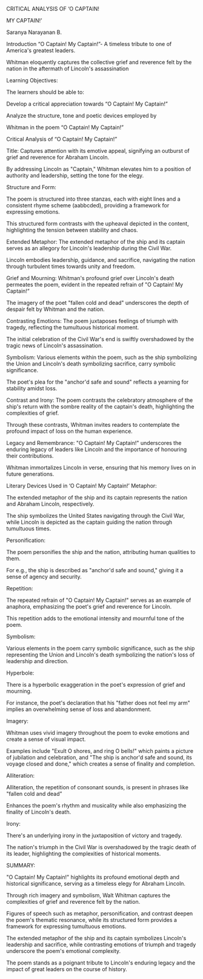 
‌CRITICAL ANALYSIS OF ‘O CAPTAIN!

MY CAPTAIN!’



Saranya Narayanan B.

‌Introduction
“O Captain! My Captain!”- A timeless tribute to one of America's greatest leaders.

Whitman eloquently captures the collective grief and reverence felt by the nation in the aftermath of Lincoln's assassination

‌Learning Objectives:



The learners should be able to:



Develop a critical appreciation towards “O Captain! My Captain!”

Analyze the structure, tone and poetic devices employed by



Whitman in the poem “O Captain! My Captain!”

‌Critical Analysis of “O Captain! My Captain!”

Title:
Captures attention with its emotive appeal, signifying an outburst of grief and reverence for Abraham Lincoln.

By addressing Lincoln as "Captain," Whitman elevates him to a position of authority and leadership, setting the tone for the elegy.

‌Structure and Form:

The poem is structured into three stanzas, each with eight lines and a consistent rhyme scheme (aabbcded), providing a framework for expressing emotions.

This structured form contrasts with the upheaval depicted in the content, highlighting the tension between stability and chaos.



‌Extended Metaphor:
The extended metaphor of the ship and its captain serves as an allegory for Lincoln's leadership during the Civil War.

Lincoln embodies leadership, guidance, and sacrifice, navigating the nation through turbulent times towards unity and freedom.

‌Grief and Mourning:
Whitman's profound grief over Lincoln's death permeates the poem, evident in the repeated refrain of "O Captain! My Captain!“

The imagery of the poet "fallen cold and dead" underscores the depth of despair felt by Whitman and the nation.

‌Contrasting Emotions:
The poem juxtaposes feelings of triumph with tragedy, reflecting the tumultuous historical moment.

The initial celebration of the Civil War's end is swiftly overshadowed by the tragic news of Lincoln's assassination.

‌Symbolism:
Various elements within the poem, such as the ship symbolizing the Union and Lincoln's death symbolizing sacrifice, carry symbolic significance.

The poet's plea for the "anchor'd safe and sound" reflects a yearning for stability amidst loss.

‌Contrast and Irony:
The poem contrasts the celebratory atmosphere of the ship's return with the sombre reality of the captain's death, highlighting the complexities of grief.

Through these contrasts, Whitman invites readers to contemplate the profound impact of loss on the human experience.

‌Legacy and Remembrance:
"O Captain! My Captain!" underscores the enduring legacy of leaders like Lincoln and the importance of honouring their contributions.

Whitman immortalizes Lincoln in verse, ensuring that his memory lives on in future generations.

‌Literary Devices Used in ‘O Captain! My Captain!’
Metaphor:

The extended metaphor of the ship and its captain represents the nation and Abraham Lincoln, respectively.

The ship symbolizes the United States navigating through the Civil War, while Lincoln is depicted as the captain guiding the nation through tumultuous times.

‌Personification:


The poem personifies the ship and the nation, attributing human qualities to them.

For e.g., the ship is described as "anchor'd safe and sound," giving it a sense of agency and security.



‌Repetition:



The repeated refrain of "O Captain! My Captain!" serves as an example of anaphora, emphasizing the poet's grief and reverence for Lincoln.

This repetition adds to the emotional intensity and mournful tone of the poem.



‌Symbolism:


Various elements in the poem carry symbolic significance, such as the ship representing the Union and Lincoln's death symbolizing the nation's loss of leadership and direction.

‌Hyperbole:



There is a hyperbolic exaggeration in the poet's expression of grief and mourning.

For instance, the poet's declaration that his "father does not feel my arm" implies an overwhelming sense of loss and abandonment.



‌Imagery:

Whitman uses vivid imagery throughout the poem to evoke emotions and create a sense of visual impact.

Examples include "Exult O shores, and ring O bells!" which paints a picture of jubilation and celebration, and "The ship is anchor'd safe and sound, its voyage closed and done," which creates a sense of finality and completion.



‌Alliteration:


Alliteration, the repetition of consonant sounds, is present in phrases like "fallen cold and dead”

Enhances the poem's rhythm and musicality while also emphasizing the finality of Lincoln's death.



‌Irony:

There's an underlying irony in the juxtaposition of victory and tragedy.

The nation's triumph in the Civil War is overshadowed by the tragic death of its leader, highlighting the complexities of historical moments.

‌SUMMARY:

"O Captain! My Captain!" highlights its profound emotional depth and historical significance, serving as a timeless elegy for Abraham Lincoln.

Through rich imagery and symbolism, Walt Whitman captures the complexities of grief and reverence felt by the nation.

Figures of speech such as metaphor, personification, and contrast deepen the poem's thematic resonance, while its structured form provides a framework for expressing tumultuous emotions.

The extended metaphor of the ship and its captain symbolizes Lincoln's leadership and sacrifice, while contrasting emotions of triumph and tragedy underscore the poem's emotional complexity.

The poem stands as a poignant tribute to Lincoln's enduring legacy and the impact of great leaders on the course of history.



‌



